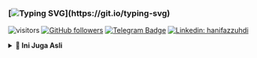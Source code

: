 ### [![Typing SVG](https://readme-typing-svg.herokuapp.com?font=lato&size=22&lines=Manusia+Asli+..)](https://git.io/typing-svg)

![visitors](https://visitor-badge.glitch.me/badge?page_id=hanifazzuhdi.hanifazzuhdi)
[![GitHub followers](https://img.shields.io/github/followers/hanifazzuhdi?label=Follow&style=social)](https://github.com/hanifazzuhdi/?tab=follow) 
[![Telegram Badge](https://img.shields.io/badge/-hanif0198-blue?style=social&logo=telegram&link=https://www.t.me/hanif0198/)](https://www.t.me/hanif0198/) 
[![Linkedin: hanifazzuhdi](https://img.shields.io/badge/-hanifazzuhdi-blue?style=flat-square&logo=Linkedin&logoColor=white&link=https://www.linkedin.com/in/hanif-az-zuhdi-69688019b/)](https://www.linkedin.com/in/hanif-az-zuhdi-69688019b/) 

<div>

  <details>
     <summary><b>🚀 Ini Juga Asli</b></summary>

![Lines of code](https://img.shields.io/badge/From%20Hello%20World%20I%27ve%20Written-5%20Million%20lines%20of%20code-blue)

**🐱 My GitHub Data** 

> 🏆 122 Contributions in the Year 2022
 > 
> 📦 650.4 kB Used in GitHub's Storage 
 > 
> 🚫 Not Opted to Hire
 > 
> 📜 23 Public Repositories 
 > 
> 🔑 29 Private Repositories  
 > 
**I'm an Early 🐤** 

```text
🌞 Morning    108 commits    ████████░░░░░░░░░░░░░░░░░   32.53% 
🌆 Daytime    80 commits     ██████░░░░░░░░░░░░░░░░░░░   24.1% 
🌃 Evening    112 commits    ████████░░░░░░░░░░░░░░░░░   33.73% 
🌙 Night      32 commits     ██░░░░░░░░░░░░░░░░░░░░░░░   9.64%

```


📊 **This Week I Spent My Time On** 

```text
⌚︎ Time Zone: Asia/Jakarta

💬 Programming Languages: 
PHP                      24 hrs 49 mins      █████████████░░░░░░░░░░░░   53.83% 
Blade Template           12 hrs 27 mins      ██████░░░░░░░░░░░░░░░░░░░   27.03% 
Kotlin                   2 hrs 38 mins       █░░░░░░░░░░░░░░░░░░░░░░░░   5.72% 
Java                     1 hr 28 mins        ░░░░░░░░░░░░░░░░░░░░░░░░░   3.21% 
XML                      1 hr 25 mins        ░░░░░░░░░░░░░░░░░░░░░░░░░   3.09%

🔥 Editors: 
VS Code                  40 hrs 21 mins      ██████████████████████░░░   87.53% 
Android Studio           5 hrs 45 mins       ███░░░░░░░░░░░░░░░░░░░░░░   12.47%

💻 Operating System: 
Mac                      46 hrs 6 mins       █████████████████████████   100.0%

```


 Last Updated on 02/07/2022 14:14:15 UTC
<!--END_SECTION:waka-->
  </details>
  
</div>
